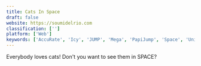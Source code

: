 ```yaml
---
title: Cats In Space
draft: false 
website: https://soumidelrio.com
classification: ['']
platform: ['Web']
keywords: ['AccuRate', 'Icy', 'JUMP', 'Mega', 'PapiJump', 'Space', 'Universe']
---
```

Everybody loves cats! Don't you want to see them in SPACE?